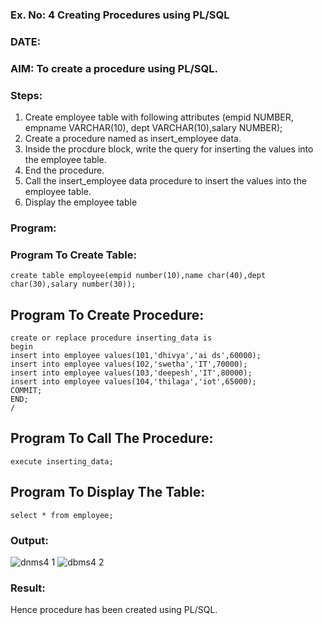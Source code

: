 ### Ex. No: 4 Creating Procedures using PL/SQL

### DATE:

### AIM: To create a procedure using PL/SQL.

### Steps:
1. Create employee table with following attributes (empid NUMBER, empname VARCHAR(10), dept VARCHAR(10),salary NUMBER);
2. Create a procedure named as insert_employee data.
3. Inside the procdure block, write the query for inserting the values into the employee table.
4. End the procedure.
5. Call the insert_employee data procedure to insert the values into the employee table.
6. Display the employee table

### Program:

### Program To Create Table:
```
create table employee(empid number(10),name char(40),dept char(30),salary number(30));
```
## Program To Create Procedure:
```
create or replace procedure inserting_data is
begin
insert into employee values(101,'dhivya','ai ds',60000);
insert into employee values(102,'swetha','IT',70000);
insert into employee values(103,'deepesh','IT',80000);
insert into employee values(104,'thilaga','iot',65000);
COMMIT;
END;
/
```
## Program To Call The Procedure:
```
execute inserting_data;
```
## Program To Display The Table:
```
select * from employee;
```

### Output:
![dnms4 1](https://github.com/dhivyapriyar/Ex-No-4-Creating-Procedures-using-PL-SQL/assets/119477552/c00b7906-86b5-47e9-b49c-e19c0769cddd)
![dbms4 2](https://github.com/dhivyapriyar/Ex-No-4-Creating-Procedures-using-PL-SQL/assets/119477552/5d4800f9-10fa-4602-8e3e-ad82c9571639)


### Result:

Hence procedure has been created using PL/SQL.

